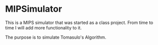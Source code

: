 MIPSimulator
============

This is a MIPS simulator that was started as a class project.  From time to time I will add more functionality to it.

The purpose is to simulate Tomasulo's Algorithm.
